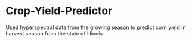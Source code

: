 # Crop-Yield-Predictor
Used hyperspectral data from the growing season to predict corn yield in harvest season from the state of Illinois
